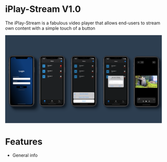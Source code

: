 # iPlay-Stream V1.0
The iPlay-Stream is a fabulous video player that allows end-users to stream own content with a simple touch of a button

![Alt text](src/bg_template.png?raw=true "Optional Title")



# Features
* General info

